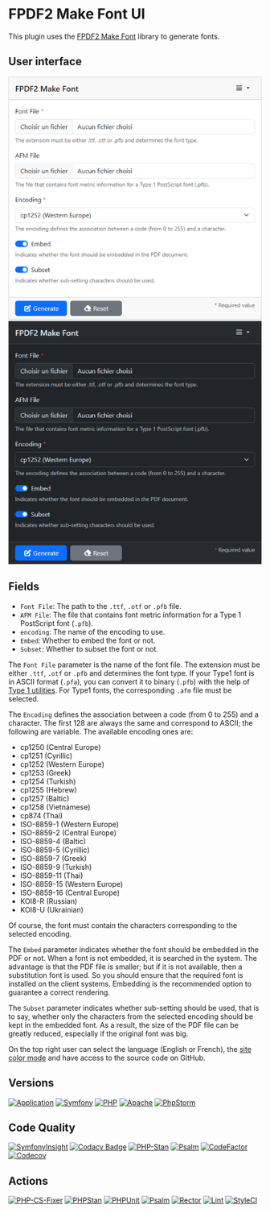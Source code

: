 # FPDF2 Make Font UI

This plugin uses the
[FPDF2 Make Font](https://github.com/laurentmuller/fpdf2-make-font) library to
generate fonts.

## User interface

![User Interface](public/images/theme-light.png)
![User Interface](public/images/theme-dark.png)

## Fields

- `Font File`: The path to the `.ttf`, `.otf` or `.pfb` file.
- `AFM File`:  The file that contains font metric information for a Type 1
  PostScript font (`.pfb`).
- `encoding`: The name of the encoding to use.
- `Embed`: Whether to embed the font or not.
- `Subset`: Whether to subset the font or not.

The `Font File` parameter is the name of the font file. The extension must be
either `.ttf`, `.otf` or `.pfb` and determines the font type. If your Type1 font
is in ASCII format (`.pfa`), you can convert it to binary (`.pfb`) with the help
of [Type 1 utilities](http://www.lcdf.org/~eddietwo/type/#t1utils). For Type1
fonts, the corresponding `.afm` file must be selected.

The `Encoding` defines the association between a code (from 0 to 255) and a
character. The first 128 are always the same and correspond to ASCII; the
following are variable. The available encoding ones are:

- cp1250 (Central Europe)
- cp1251 (Cyrillic)
- cp1252 (Western Europe)
- cp1253 (Greek)
- cp1254 (Turkish)
- cp1255 (Hebrew)
- cp1257 (Baltic)
- cp1258 (Vietnamese)
- cp874 (Thai)
- ISO-8859-1 (Western Europe)
- ISO-8859-2 (Central Europe)
- ISO-8859-4 (Baltic)
- ISO-8859-5 (Cyrillic)
- ISO-8859-7 (Greek)
- ISO-8859-9 (Turkish)
- ISO-8859-11 (Thai)
- ISO-8859-15 (Western Europe)
- ISO-8859-16 (Central Europe)
- KOI8-R (Russian)
- KOI8-U (Ukrainian)

Of course, the font must contain the characters corresponding to the selected
encoding.

The `Embed` parameter indicates whether the font should be embedded in the PDF
or not. When a font is not embedded, it is searched in the system. The advantage
is that the PDF file is smaller; but if it is not available, then a
substitution font is used. So you should ensure that the required font is
installed on the client systems. Embedding is the recommended option to
guarantee a correct rendering.

The `Subset` parameter indicates whether sub-setting should be used, that is to
say, whether only the characters from the selected encoding should be kept in
the embedded font. As a result, the size of the PDF file can be greatly reduced,
especially if the original font was big.

On the top right user can select the language (English or French), the
[site color mode](https://getbootstrap.com/docs/5.3/customize/color-modes/) and
have access to the source code on GitHub.

## Versions

[![Application](https://img.shields.io/badge/Application-1.0.0-blue)](https://github.com/laurentmuller/calculation)
[![Symfony](https://img.shields.io/badge/Symfony-7.3.0-informational?logo=symfony)](https://symfony.com)
[![PHP](https://img.shields.io/badge/PHP-8.2.28-informational?logo=php)](https://www.php.net)
[![Apache](https://img.shields.io/badge/Apache-2.4.51-informational?logo=apache)](https://httpd.apache.org)
[![PhpStorm](https://img.shields.io/badge/PhpStorm-2025.1-informational?logo=phpstorm)](https://www.jetbrains.com/phpstorm)

## Code Quality

[![SymfonyInsight](https://insight.symfony.com/projects/cf786842-6061-4d9d-921c-e0e3a22cf2bd/mini.svg)](https://insight.symfony.com/projects/cf786842-6061-4d9d-921c-e0e3a22cf2bd)
[![Codacy Badge](https://app.codacy.com/project/badge/Grade/ab264caadf99477c8a7ac132346d99dd)](https://app.codacy.com/gh/laurentmuller/fpdf2-make-font-ui/dashboard?utm_source=gh&utm_medium=referral&utm_content=&utm_campaign=Badge_grade)
[![PHP-Stan](https://img.shields.io/badge/PHPStan-Level%2010-brightgreen.svg?style=flat&logo=php)](https://phpstan.org/blog/find-bugs-in-your-code-without-writing-tests)
[![Psalm](https://img.shields.io/badge/Psalm-Level%201-brightgreen.svg?style=flat)](https://psalm.dev/docs/running_psalm/installation/)
[![CodeFactor](https://www.codefactor.io/repository/github/laurentmuller/fpdf2-make-font-ui/badge)](https://www.codefactor.io/repository/github/laurentmuller/fpdf2-make-font-ui)
[![Codecov](https://codecov.io/gh/laurentmuller/fpdf2-make-font-ui/graph/badge.svg?token=3SCSEL8UEM)](https://codecov.io/gh/laurentmuller/fpdf2-make-font-ui)

## Actions

[![PHP-CS-Fixer](https://github.com/laurentmuller/fpdf2-make-font-ui/actions/workflows/php-cs-fixer.yaml/badge.svg)](https://github.com/laurentmuller/fpdf2-make-font-ui/actions/workflows/php-cs-fixer.yaml)
[![PHPStan](https://github.com/laurentmuller/fpdf2-make-font-ui/actions/workflows/php_stan.yaml/badge.svg)](https://github.com/laurentmuller/fpdf2-make-font-ui/actions/workflows/php_stan.yaml)
[![PHPUnit](https://github.com/laurentmuller/fpdf2-make-font-ui/actions/workflows/php_unit.yaml/badge.svg)](https://github.com/laurentmuller/fpdf2-make-font-ui/actions/workflows/php_unit.yaml)
[![Psalm](https://github.com/laurentmuller/fpdf2-make-font-ui/actions/workflows/pslam.yaml/badge.svg)](https://github.com/laurentmuller/fpdf2-make-font-ui/actions/workflows/pslam.yaml)
[![Rector](https://github.com/laurentmuller/fpdf2-make-font-ui/actions/workflows/rector.yaml/badge.svg)](https://github.com/laurentmuller/fpdf2-make-font-ui/actions/workflows/rector.yaml)
[![Lint](https://github.com/laurentmuller/fpdf2-make-font-ui/actions/workflows/lint.yaml/badge.svg)](https://github.com/laurentmuller/fpdf2-make-font-ui/actions/workflows/lint.yaml)
[![StyleCI](https://github.styleci.io/repos/969444909/shield?branch=master)](https://github.styleci.io/repos/969444909?branch=master)
